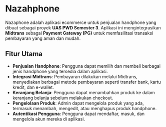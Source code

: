 # Nazahphone

Nazaphone adalah aplikasi ecommerce untuk penjualan handphone yang dibuat sebagai proyek **UAS PWD Semester 3**. Aplikasi ini mengintegrasikan **Midtrans** sebagai **Payment Gateway (PG)** untuk memfasilitasi transaksi pembayaran yang aman dan mudah.

## Fitur Utama
- **Penjualan Handphone**: Pengguna dapat memilih dan membeli berbagai jenis handphone yang tersedia dalam aplikasi.
- **Integrasi Midtrans**: Pembayaran dilakukan melalui Midtrans, menyediakan berbagai metode pembayaran seperti transfer bank, kartu kredit, dan e-wallet.
- **Keranjang Belanja**: Pengguna dapat menambahkan produk ke dalam keranjang belanja sebelum melakukan checkout.
- **Pengelolaan Produk**: Admin dapat mengelola produk yang ada, termasuk menambah, mengedit, atau menghapus produk handphone.
- **Autentikasi Pengguna**: Pengguna dapat mendaftar, masuk, dan mengelola akun mereka di aplikasi.

